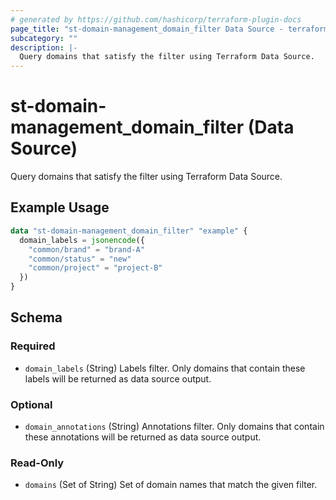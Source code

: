 ```yaml
---
# generated by https://github.com/hashicorp/terraform-plugin-docs
page_title: "st-domain-management_domain_filter Data Source - terraform-provider-st-domain-management"
subcategory: ""
description: |-
  Query domains that satisfy the filter using Terraform Data Source.
---
```


# st-domain-management_domain_filter (Data Source)

Query domains that satisfy the filter using Terraform Data Source.

## Example Usage

```terraform
data "st-domain-management_domain_filter" "example" {
  domain_labels = jsonencode({
    "common/brand" = "brand-A"
    "common/status" = "new"
    "common/project" = "project-B"
  })
}
```

<!-- schema generated by tfplugindocs -->
## Schema

### Required

- `domain_labels` (String) Labels filter. Only domains that contain these labels will be returned as data source output.

### Optional

- `domain_annotations` (String) Annotations filter. Only domains that contain these annotations will be returned as data source output.

### Read-Only

- `domains` (Set of String) Set of domain names that match the given filter.
